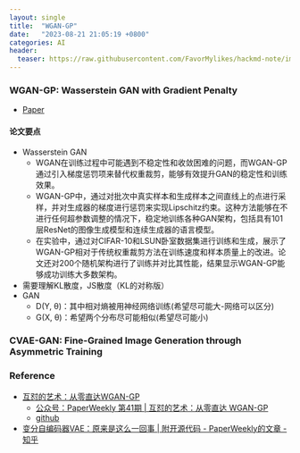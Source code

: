 ```yaml
---
layout: single
title:  "WGAN-GP"
date:   "2023-08-21 21:05:19 +0800"
categories: AI
header:
  teaser: https://raw.githubusercontent.com/FavorMylikes/hackmd-note/img/img20230820161208.png
---
```


### WGAN-GP: Wasserstein GAN with Gradient Penalty

- [Paper](https://arxiv.org/abs/1704.00028v3)

#### 论文要点

- Wasserstein GAN
  - WGAN在训练过程中可能遇到不稳定性和收敛困难的问题，而WGAN-GP通过引入梯度惩罚项来替代权重裁剪，能够有效提升GAN的稳定性和训练效果。
  - WGAN-GP中，通过对批次中真实样本和生成样本之间直线上的点进行采样，并对生成器的梯度进行惩罚来实现Lipschitz约束。这种方法能够在不进行任何超参数调整的情况下，稳定地训练各种GAN架构，包括具有101层ResNet的图像生成模型和连续生成器的语言模型。
  - 在实验中，通过对CIFAR-10和LSUN卧室数据集进行训练和生成，展示了WGAN-GP相对于传统权重裁剪方法在训练速度和样本质量上的改进。论文还对200个随机架构进行了训练并对比其性能，结果显示WGAN-GP能够成功训练大多数架构。
- 需要理解KL散度，JS散度（KL的对称版）
- GAN
  - D(Y, θ)：其中相对熵被用神经网络训练(希望尽可能大-网络可以区分)
  - G(X, θ)：希望两个分布尽可能相似(希望尽可能小)

### CVAE-GAN: Fine-Grained Image Generation through Asymmetric Training


### Reference

- [互怼的艺术：从零直达WGAN-GP](https://kexue.fm/archives/4439)
  - [公众号：PaperWeekly 第41期 | 互怼的艺术：从零直达 WGAN-GP](https://mp.weixin.qq.com/s?__biz=MzIwMTc4ODE0Mw==&mid=2247484880&idx=1&sn=4b2e976cc715c9fe2d022ff6923879a8&chksm=96e9da50a19e5346307b54f5ce172e355ccaba890aa157ce50fda68eeaccba6ea05425f6ad76&scene=21#wechat_redirect)
  - [github](https://github.com/bojone/gan/)
- [变分自编码器VAE：原来是这么一回事 | 附开源代码 - PaperWeekly的文章 - 知乎](https://zhuanlan.zhihu.com/p/34998569)